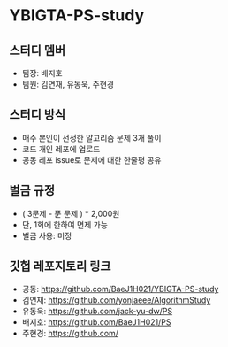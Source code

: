 # YBIGTA-PS-study

## 스터디 멤버
- 팀장: 배지호
- 팀원: 김연재, 유동욱, 주현경

## 스터디 방식
- 매주 본인이 선정한 알고리즘 문제 3개 풀이
- 코드 개인 레포에 업로드
- 공동 레포 issue로 문제에 대한 한줄평 공유

## 벌금 규정
- ( 3문제 - 푼 문제 ) * 2,000원
- 단, 1회에 한하여 면제 가능
- 벌금 사용: 미정

## 깃헙 레포지토리 링크
- 공동: https://github.com/BaeJ1H021/YBIGTA-PS-study
- 김연재: https://github.com/yonjaeee/AlgorithmStudy
- 유동욱: https://github.com/jack-yu-dw/PS
- 배지호: https://github.com/BaeJ1H021/PS
- 주현경: https://github.com/
